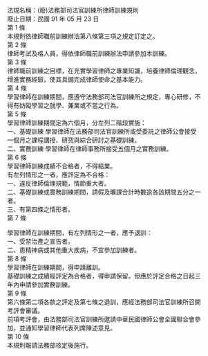 法規名稱：(廢)法務部司法官訓練所律師訓練規則  
廢止日期：民國 91 年 05 月 23 日  
第 1 條  
本規則依律師職前訓練辦法第八條第三項之規定訂定之。  
第 2 條  
律師考試及格人員，得依律師職前訓練辦法申請參加本訓練。  
第 3 條  
律師職前訓練之目標，在充實學習律師之專業知識，培養律師倫理觀念，  
增進實務經驗，使其具備完成律師使命之基本能力。  
第 4 條  
學習律師在訓練期間，應遵守法務部司法官訓練所之規定，專心研修，不  
得有妨礙學習之就學、兼業或不當之行為。  
第 5 條  
學習律師訓練期間定為六個月，分左列二階段實施：  
一、基礎訓練 學習律師在法務部司法官訓練所或受委託之律師公會接受  
一個月之課程講授、研究與綜合研討之基礎訓練。  
二、實務訓練 學習律師在律師事務所接受五個月之實務訓練。  
第 6 條  
學習律師訓練成績不合格者，不得結業。  
有左列情形之一者，應評定為不合格：  
一、違反律師倫理規範，情節重大者。  
二、基礎訓練或實務訓練期間，請假及曠課合計時數逾各該期間五分之一  
者。  
三、有第四條之情形者。  
第 7 條  


學習律師在訓練期間，有左列情形之一者，應予退訓：  
一、受禁治產之宣告者。  
二、患精神病或其他重大疾病，不宜參加訓練者。  
第 8 條  
學習律師在訓練期間，得申請離訓。  
基礎訓練之成績經評定為合格者，得申請保留。但應於評定合格之日起三  
年內申請參加實務訓練。  
第 9 條  
第六條第二項各款之評定及第七條之退訓，應經法務部司法官訓練所召開  
考評會審議。  
前項考評會，由法務部司法官訓練所邀請中華民國律師公會全國聯合會參  
加，並通知學習律師代表列席陳述意見。  
第 10 條  
本規則報請法務部核定後施行。  


